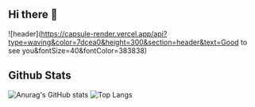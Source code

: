 ## Hi there 👋

<!--
**cswnn/cswnn** is a ✨ _special_ ✨ repository because its `README.md` (this file) appears on your GitHub profile.

Here are some ideas to get you started:

- 🔭 I’m currently working on ...
- 🌱 I’m currently learning ...
- 👯 I’m looking to collaborate on ...
- 🤔 I’m looking for help with ...
- 💬 Ask me about ...
- 📫 How to reach me: ...
- 😄 Pronouns: ...
- ⚡ Fun fact: ...
-->

<div>
  
  <!--Header-->
![header](https://capsule-render.vercel.app/api?type=waving&color=7dcea0&height=300&section=header&text=Good to see you&fontSize=40&fontColor=383838)
  
</div>



## Github Stats
![Anurag's GitHub stats](https://github-readme-stats.vercel.app/api?username=cswnn&show_icons=true&theme=radical)
![Top Langs](https://github-readme-stats.vercel.app/api/top-langs/?username=cswnn&layout=compact)
